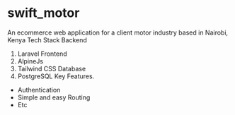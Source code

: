 # swift_motor
An ecommerce web application for a client motor industry based in Nairobi, Kenya
Tech Stack 
Backend
1. Laravel
Frontend
3. AlpineJs
4. Tailwind CSS
Database
1. PostgreSQL
Key Features.
- Authentication
- Simple and easy Routing
- Etc

